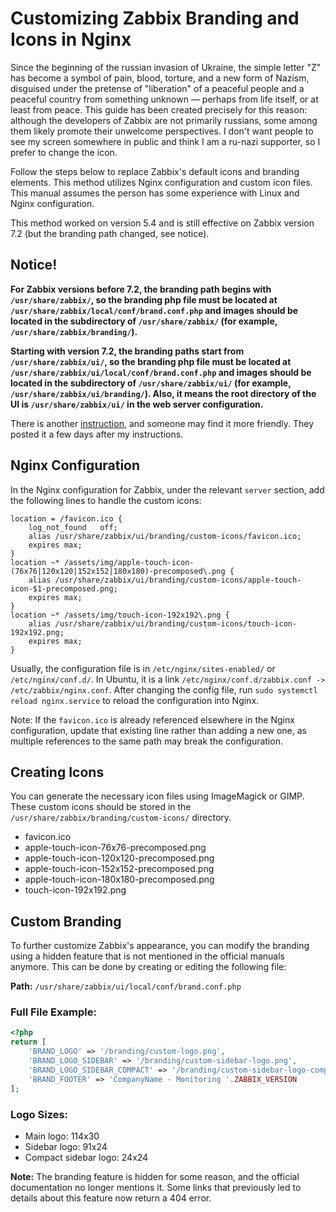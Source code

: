 # Customizing Zabbix Branding and Icons in Nginx

Since the beginning of the russian invasion of Ukraine, the simple letter "Z" has become a symbol of pain, blood, torture, and a new form of Nazism, disguised under the pretense of "liberation" of a peaceful people and a peaceful country from something unknown — perhaps from life itself, or at least from peace. This guide has been created precisely for this reason: although the developers of Zabbix are not primarily russians, some among them likely promote their unwelcome perspectives. I don't want people to see my screen somewhere in public and think I am a ru-nazi supporter, so I prefer to change the icon.

Follow the steps below to replace Zabbix's default icons and branding elements. This method utilizes Nginx configuration and custom icon files. This manual assumes the person has some experience with Linux and Nginx configuration.

This method worked on version 5.4 and is still effective on Zabbix version 7.2 (but the branding path changed, see notice).

## Notice!

**For Zabbix versions before 7.2, the branding path begins with `/usr/share/zabbix/`, so the branding php file must be located at `/usr/share/zabbix/local/conf/brand.conf.php` and images should be located in the subdirectory of `/usr/share/zabbix/` (for example, `/usr/share/zabbix/branding/`).**

**Starting with version 7.2, the branding paths start from `/usr/share/zabbix/ui/`, so the branding php file must be located at `/usr/share/zabbix/ui/local/conf/brand.conf.php` and images should be located in the subdirectory of `/usr/share/zabbix/ui/` (for example, `/usr/share/zabbix/ui/branding/`). Also, it means the root directory of the UI is `/usr/share/zabbix/ui/` in the web server configuration.**

There is another [instruction](https://git.initmax.cz/initMAX-Public/Zabbix-UI-Rebranding-skeleton), and someone may find it more friendly. They posted it a few days after my instructions.

## Nginx Configuration

In the Nginx configuration for Zabbix, under the relevant `server` section, add the following lines to handle the custom icons:

```nginx
location = /favicon.ico {
    log_not_found   off;
    alias /usr/share/zabbix/ui/branding/custom-icons/favicon.ico;
    expires max;
}
location ~* /assets/img/apple-touch-icon-(76x76|120x120|152x152|180x180)-precomposed\.png {
    alias /usr/share/zabbix/ui/branding/custom-icons/apple-touch-icon-$1-precomposed.png;
    expires max;
}
location ~* /assets/img/touch-icon-192x192\.png {
    alias /usr/share/zabbix/ui/branding/custom-icons/touch-icon-192x192.png;
    expires max;
}
```
Usually, the configuration file is in `/etc/nginx/sites-enabled/` or `/etc/nginx/conf.d/`. In Ubuntu, it is a link `/etc/nginx/conf.d/zabbix.conf -> /etc/zabbix/nginx.conf`.
After changing the config file, run `sudo systemctl reload nginx.service` to reload the configuration into Nginx.

Note: If the `favicon.ico` is already referenced elsewhere in the Nginx configuration, update that existing line rather than adding a new one, as multiple references to the same path may break the configuration.

## Creating Icons

You can generate the necessary icon files using ImageMagick or GIMP. These custom icons should be stored in the `/usr/share/zabbix/branding/custom-icons/` directory.

- favicon.ico
- apple-touch-icon-76x76-precomposed.png
- apple-touch-icon-120x120-precomposed.png
- apple-touch-icon-152x152-precomposed.png
- apple-touch-icon-180x180-precomposed.png
- touch-icon-192x192.png


## Custom Branding

To further customize Zabbix's appearance, you can modify the branding using a hidden feature that is not mentioned in the official manuals anymore. This can be done by creating or editing the following file:

**Path:** `/usr/share/zabbix/ui/local/conf/brand.conf.php`

### Full File Example:

```php
<?php
return [
    'BRAND_LOGO' => '/branding/custom-logo.png',
    'BRAND_LOGO_SIDEBAR' => '/branding/custom-sidebar-logo.png',
    'BRAND_LOGO_SIDEBAR_COMPACT' => '/branding/custom-sidebar-logo-compact.png',
    'BRAND_FOOTER' => 'CompanyName - Monitoring '.ZABBIX_VERSION
];
```

### Logo Sizes:

- Main logo: 114x30
- Sidebar logo: 91x24
- Compact sidebar logo: 24x24

**Note:** The branding feature is hidden for some reason, and the official documentation no longer mentions it. Some links that previously led to details about this feature now return a 404 error.
